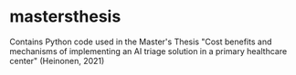 # mastersthesis
Contains Python code used in the Master's Thesis "Cost benefits and mechanisms of implementing an AI triage solution in a primary healthcare center" (Heinonen, 2021)
